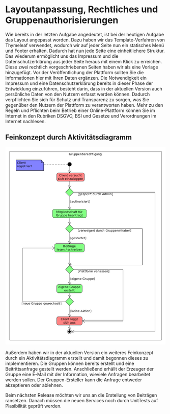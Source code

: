 # Layoutanpassung, Rechtliches und Gruppenauthorisierungen

Wie bereits in der letzten Aufgabe angedeutet, ist bei der heutigen Aufgabe das Layout angepasst worden. Dazu haben wir das Template-Verfahren von Thymeleaf verwendet, wodurch wir auf jeder Seite nun ein statisches Menü und Footer erhalten. Dadurch hat nun jede Seite eine einheitlichere Struktur. Das wiederum ermöglicht uns das Impressum und die Datenschutzerklärung aus jeder Seite heraus mit einem Klick zu erreichen. Diese zwei rechtlich vorgeschriebenen Seiten haben wir als eine Vorlage hinzugefügt. Vor der Veröffentlichung der Plattform sollten Sie die Informationen hier mit Ihren Daten ergänzen. Die Notwendigkeit ein Impressum und eine Datenschutzerklärung bereits in dieser Phase der Entwicklung einzuführen, besteht darin, dass in der aktuellen Version auch persönliche Daten von den Nutzern erfasst werden können. Dadurch verpflichten Sie sich für Schutz und Transparenz zu sorgen, was Sie gegenüber den Nutzern der Plattform zu verantworten haben. Mehr zu den Regeln und Pflichten beim Betrieb einer Online-Plattform können Sie im Internet in den Rubriken DSGVO, BSI und Gesetze und Verordnungen im Internet nachlesen.

## Feinkonzept durch Aktivitätsdiagramm

![Aktivitätsdiagramm Gruppenberechtigungen](./concepts/group-auth-activity.png)

Außerdem haben wir in der aktuellen Version ein weiteres Feinkonzept durch ein Aktivitätsdiagramm erstellt und damit begonnen dieses zu implementieren. Die Gruppen können bereits erstellt und eine Beitrittsanfrage gestellt werden. Anschließend erhällt der Erzeuger der Gruppe eine E-Mail mit der Information, wieviele Anfragen bearbeitet werden sollen. Der Gruppen-Ersteller kann die Anfrage entweder akzeptieren oder ablehnen. 

Beim nächsten Release möchten wir uns an die Erstellung von Beiträgen ransetzen. Danach müssen die neuen Services noch durch UnitTests auf Plasibilität geprüft werden.
